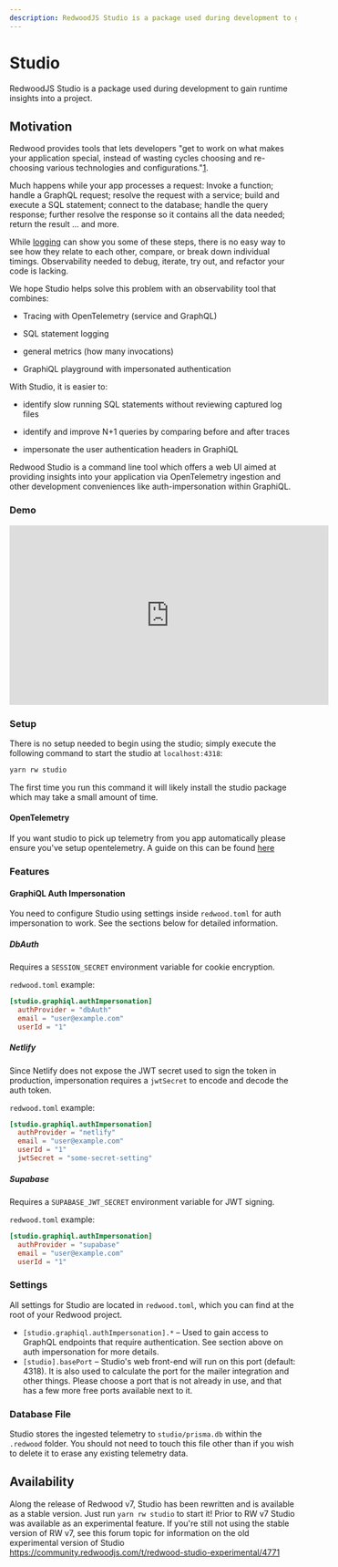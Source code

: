 ```yaml
---
description: RedwoodJS Studio is a package used during development to gain runtime insights into a project.
---
```


# Studio

RedwoodJS Studio is a package used during development to gain runtime insights into a project.

## Motivation

Redwood provides tools that lets developers "get to work on what makes your application special, instead of wasting cycles choosing and re-choosing various technologies and configurations."[1](https://github.com/redwoodjs/redwood/blob/main/README.md).

Much happens while your app processes a request: Invoke a function; handle a GraphQL request; resolve the request with a service; build and execute a SQL statement; connect to the database; handle the query response; further resolve the response so it contains all the data needed; return the result ... and more.

While [logging](https://redwoodjs.com/docs/logger) can show you some of these steps, there is no easy way to see how they relate to each other, compare, or break down individual timings. Observability needed to debug, iterate, try out, and refactor your code is lacking.

We hope Studio helps solve this problem with an observability tool that combines:

- Tracing with OpenTelemetry (service and GraphQL)

- SQL statement logging

- general metrics (how many invocations)

- GraphiQL playground with impersonated authentication

With Studio, it is easier to:

- identify slow running SQL statements without reviewing captured log files

- identify and improve N+1 queries by comparing before and after traces

- impersonate the user authentication headers in GraphiQL

Redwood Studio is a command line tool which offers a web UI aimed at providing insights into your application via OpenTelemetry ingestion and other development conveniences like auth-impersonation within GraphiQL.

### Demo

<div class="video-container">
  <iframe width="560" height="315" src="https://www.youtube.com/embed/zAViN-J-iFs?si=YywnOvMT1Fy3hKzd" title="YouTube video player" frameborder="0" allow="accelerometer; autoplay; clipboard-write; encrypted-media; gyroscope; picture-in-picture; web-share" allowfullscreen></iframe>
</div>

### Setup

There is no setup needed to begin using the studio; simply execute the following command to start the studio at `localhost:4318`:

```bash
yarn rw studio
```

The first time you run this command it will likely install the studio package which may take a small amount of time.

#### OpenTelemetry

If you want studio to pick up telemetry from you app automatically please ensure you've setup opentelemetry. A guide on this can be found [here](https://community.redwoodjs.com/t/opentelemetry-support-experimental/4772)

### Features

#### GraphiQL Auth Impersonation

You need to configure Studio using settings inside `redwood.toml` for auth
impersonation to work. See the sections below for detailed information.

##### DbAuth

Requires a `SESSION_SECRET` environment variable for cookie encryption.

`redwood.toml` example:

```toml
[studio.graphiql.authImpersonation]
  authProvider = "dbAuth"
  email = "user@example.com"
  userId = "1"
```

##### Netlify

Since Netlify does not expose the JWT secret used to sign the token in
production, impersonation requires a `jwtSecret` to encode and decode the auth
token.

`redwood.toml` example:

```toml
[studio.graphiql.authImpersonation]
  authProvider = "netlify"
  email = "user@example.com"
  userId = "1"
  jwtSecret = "some-secret-setting"
```

##### Supabase

Requires a `SUPABASE_JWT_SECRET` environment variable for JWT signing.

`redwood.toml` example:

```toml
[studio.graphiql.authImpersonation]
  authProvider = "supabase"
  email = "user@example.com"
  userId = "1"
```

### Settings

All settings for Studio are located in `redwood.toml`, which you can find at
the root of your Redwood project.

- `[studio.graphiql.authImpersonation].*` – Used to gain access to GraphQL
  endpoints that require authentication. See section above on auth
  impersonation for more details.
- `[studio].basePort` – Studio's web front-end will run on this port (default:
  4318). It is also used to calculate the port for the mailer integration and
  other things. Please choose a port that is not already in use, and that has a
  few more free ports available next to it.

### Database File

Studio stores the ingested telemetry to `studio/prisma.db` within the
`.redwood` folder. You should not need to touch this file other than if you
wish to delete it to erase any existing telemetry data.

## Availability

Along the release of Redwood v7, Studio has been rewritten and is available as
a stable version. Just run `yarn rw studio` to start it! Prior to RW v7 Studio
was available as an experimental feature. If you're still not using the stable
version of RW v7, see this forum topic for information on the old experimental
version of Studio
https://community.redwoodjs.com/t/redwood-studio-experimental/4771
